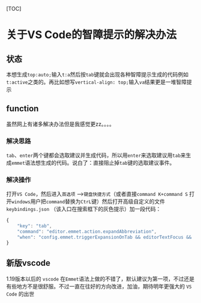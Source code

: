 [TOC]

# 关于VS Code的智障提示的解决办法

## 状态

本想生成`top:auto;`输入`t:a`然后按`tab`键就会出现各种智障提示生成的代码例如`t:active`之类的。再比如想写`vertical-align: top;`输入`va`结果更是一堆智障提示

## function

虽然网上有诸多解决办法但是我感觉更zz。。。。

### 解决思路

`tab`、`enter`两个键都会选取建议并生成代码，所以用`enter`来选取建议用`tab`来生成`emmet`语法想生成的代码。说白了：直接阻止掉`tab`键的选取建议事件。

### 解决操作

打开`VS Code`，然后进入`首选项` —>`键盘快捷方式`（或者直接`command K+command S` 打开`windows`用户把`command`替换为`CtrL`键）然后打开高级自定义的文件 `keybindings.json` （该入口在搜索框下的灰色提示）加一段代码：

```javascript
{  
	"key": "tab",                     
	"command": "editor.emmet.action.expandAbbreviation",                        
	"when": "config.emmet.triggerExpansionOnTab && editorTextFocus && !editorHasMultipleSelections && !editorHasSelection && !editorReadonly && !editorTabMovesFocus"   
}
```

## 新版vscode

1.19版本以后的 `vscode` 在`Emmet`语法上做的不错了，默认建议为第一项，不过还是有些地方不是很舒服。不过一直在往好的方向改进，加油，期待明年更强大的 `VS Code` 的出世